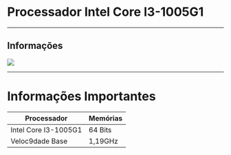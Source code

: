 
# Processador Intel Core I3-1005G1

---

## Informações
![](https://valid.x86.fr/cache/screenshot/qihw9x.png)

---
# Informações Importantes

| Processador | Memórias |
| ----------- | ----------- |
| Intel Core I3-1005G1 | 64 Bits|
| Veloc9dade Base | 1,19GHz |
